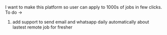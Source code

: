 I want to make this platform so user can apply to 1000s of jobs in few clicks.
To do ->
1. add support to send email and whatsapp daily automatically about lastest remote job for fresher
